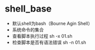 # shell_base
* 默认shell为bash（Bourne Agin Shell）       
* 系统命令的集合
* 查看脚本执行过程 sh -x 01.sh
* 检查脚本是否有语法错误 sh -n 01.sh
